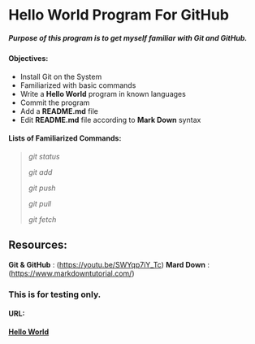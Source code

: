 # Hello World Program For GitHub


##### Purpose of this program is to get myself familiar with Git and GitHub.

#### Objectives:  
- Install Git on the System
- Familiarized with basic commands
- Write a **Hello World** program in known languages 
- Commit the program
- Add a **README.md** file 
- Edit **README.md** file according to **Mark Down** syntax


#### Lists of Familiarized Commands:

>_git status_
>
>_git add_
>
>_git push_
>
>_git pull_
>
>_git fetch_
 

## Resources:
**Git & GitHub** : (https://youtu.be/SWYqp7iY_Tc)
**Mard Down**    : (https://www.markdowntutorial.com/)


### This is for testing only.


#### URL:
[**Hello World**](https://github.com/mh1011/hello-world)